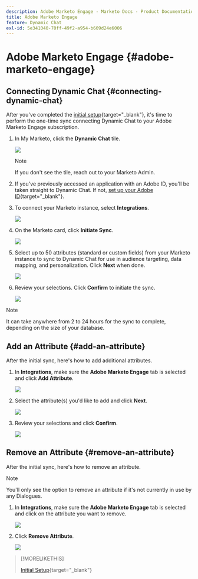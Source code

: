 ```yaml
---
description: Adobe Marketo Engage - Marketo Docs - Product Documentation
title: Adobe Marketo Engage
feature: Dynamic Chat
exl-id: 5e341040-70ff-49f2-a954-b609d24e6006
---
```

# Adobe Marketo Engage {#adobe-marketo-engage}

## Connecting Dynamic Chat {#connecting-dynamic-chat}

After you've completed the [initial setup](/help/marketo/product-docs/demand-generation/dynamic-chat/setup-and-configuration/initial-setup.md){target="_blank"}, it's time to perform the one-time sync connecting Dynamic Chat to your Adobe Marketo Engage subscription.

1. In My Marketo, click the **Dynamic Chat** tile.

   ![](assets/adobe-marketo-engage-1.png)

   >[!NOTE]
   >
   >If you don't see the tile, reach out to your Marketo Admin.

1. If you've previously accessed an application with an Adobe ID, you'll be taken straight to Dynamic Chat. If not, [set up your Adobe ID](https://helpx.adobe.com/manage-account/using/create-update-adobe-id.html){target="_blank"}.

1. To connect your Marketo instance, select **Integrations**.

   ![](assets/adobe-marketo-engage-2.png)

1. On the Marketo card, click **Initiate Sync**.

   ![](assets/adobe-marketo-engage-3.png)

1. Select up to 50 attributes (standard or custom fields) from your Marketo instance to sync to Dynamic Chat for use in audience targeting, data mapping, and personalization. Click **Next** when done.

   ![](assets/adobe-marketo-engage-4.png)

1. Review your selections. Click **Confirm** to initiate the sync.

   ![](assets/adobe-marketo-engage-5.png)

>[!NOTE]
>
>It can take anywhere from 2 to 24 hours for the sync to complete, depending on the size of your database.

## Add an Attribute {#add-an-attribute}

After the initial sync, here's how to add additional attributes.

1. In **Integrations**, make sure the **Adobe Marketo Engage** tab is selected and click **Add Attribute**.

   ![](assets/adobe-marketo-engage-6.png)

1. Select the attribute(s) you'd like to add and click **Next**.

   ![](assets/adobe-marketo-engage-7.png)

1. Review your selections and click **Confirm**.

   ![](assets/adobe-marketo-engage-8.png)

## Remove an Attribute {#remove-an-attribute}

After the initial sync, here's how to remove an attribute.

>[!NOTE]
>
>You'll only see the option to remove an attribute  if it's not currently in use by any Dialogues.

1. In **Integrations**, make sure the **Adobe Marketo Engage** tab is selected and click on the attribute you want to remove.

   ![](assets/adobe-marketo-engage-9.png)

1. Click **Remove Attribute**.

   ![](assets/adobe-marketo-engage-10.png)

>[!MORELIKETHIS]
>
>[Initial Setup](/help/marketo/product-docs/demand-generation/dynamic-chat/setup-and-configuration/initial-setup.md){target="_blank"}
